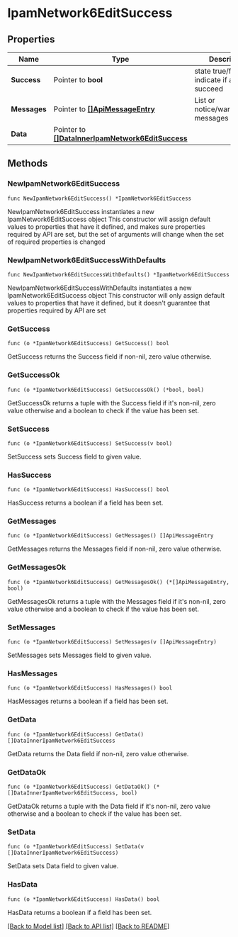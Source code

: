# IpamNetwork6EditSuccess

## Properties

Name | Type | Description | Notes
------------ | ------------- | ------------- | -------------
**Success** | Pointer to **bool** | state true/false indicate if action succeed | [optional] 
**Messages** | Pointer to [**[]ApiMessageEntry**](ApiMessageEntry.md) | List or notice/warning/error messages | [optional] 
**Data** | Pointer to [**[]DataInnerIpamNetwork6EditSuccess**](DataInnerIpamNetwork6EditSuccess.md) |  | [optional] 

## Methods

### NewIpamNetwork6EditSuccess

`func NewIpamNetwork6EditSuccess() *IpamNetwork6EditSuccess`

NewIpamNetwork6EditSuccess instantiates a new IpamNetwork6EditSuccess object
This constructor will assign default values to properties that have it defined,
and makes sure properties required by API are set, but the set of arguments
will change when the set of required properties is changed

### NewIpamNetwork6EditSuccessWithDefaults

`func NewIpamNetwork6EditSuccessWithDefaults() *IpamNetwork6EditSuccess`

NewIpamNetwork6EditSuccessWithDefaults instantiates a new IpamNetwork6EditSuccess object
This constructor will only assign default values to properties that have it defined,
but it doesn't guarantee that properties required by API are set

### GetSuccess

`func (o *IpamNetwork6EditSuccess) GetSuccess() bool`

GetSuccess returns the Success field if non-nil, zero value otherwise.

### GetSuccessOk

`func (o *IpamNetwork6EditSuccess) GetSuccessOk() (*bool, bool)`

GetSuccessOk returns a tuple with the Success field if it's non-nil, zero value otherwise
and a boolean to check if the value has been set.

### SetSuccess

`func (o *IpamNetwork6EditSuccess) SetSuccess(v bool)`

SetSuccess sets Success field to given value.

### HasSuccess

`func (o *IpamNetwork6EditSuccess) HasSuccess() bool`

HasSuccess returns a boolean if a field has been set.

### GetMessages

`func (o *IpamNetwork6EditSuccess) GetMessages() []ApiMessageEntry`

GetMessages returns the Messages field if non-nil, zero value otherwise.

### GetMessagesOk

`func (o *IpamNetwork6EditSuccess) GetMessagesOk() (*[]ApiMessageEntry, bool)`

GetMessagesOk returns a tuple with the Messages field if it's non-nil, zero value otherwise
and a boolean to check if the value has been set.

### SetMessages

`func (o *IpamNetwork6EditSuccess) SetMessages(v []ApiMessageEntry)`

SetMessages sets Messages field to given value.

### HasMessages

`func (o *IpamNetwork6EditSuccess) HasMessages() bool`

HasMessages returns a boolean if a field has been set.

### GetData

`func (o *IpamNetwork6EditSuccess) GetData() []DataInnerIpamNetwork6EditSuccess`

GetData returns the Data field if non-nil, zero value otherwise.

### GetDataOk

`func (o *IpamNetwork6EditSuccess) GetDataOk() (*[]DataInnerIpamNetwork6EditSuccess, bool)`

GetDataOk returns a tuple with the Data field if it's non-nil, zero value otherwise
and a boolean to check if the value has been set.

### SetData

`func (o *IpamNetwork6EditSuccess) SetData(v []DataInnerIpamNetwork6EditSuccess)`

SetData sets Data field to given value.

### HasData

`func (o *IpamNetwork6EditSuccess) HasData() bool`

HasData returns a boolean if a field has been set.


[[Back to Model list]](../README.md#documentation-for-models) [[Back to API list]](../README.md#documentation-for-api-endpoints) [[Back to README]](../README.md)


